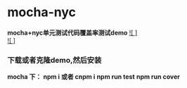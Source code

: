 # mocha-nyc
**mocha+nyc单元测试代码覆盖率测试demo**
[![ ]](https://github.com/guozhikun/mocha-nyc/blob/master/image/代码覆盖.png)  
[![ ]](https://github.com/guozhikun/mocha-nyc/blob/master/image/单元检测.png)  
### 下载或者克隆demo,然后安装
**mocha 下：**
**npm i 或者 cnpm i**
**npm run test**
**npm run cover**
 
 